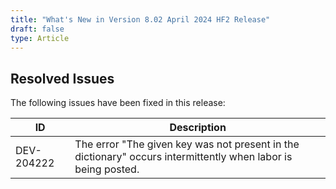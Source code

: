 ```yaml
---
title: "What's New in Version 8.02 April 2024 HF2 Release"
draft: false
type: Article
---
```


## Resolved Issues

The following issues have been fixed in this release:

| ID         | Description                                                                                                   |
|------------|---------------------------------------------------------------------------------------------------------------|
| DEV-204222 | The error "The given key was not present in the dictionary" occurs intermittently when labor is being posted. |